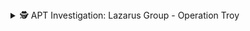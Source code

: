 <details>
<summary>🕵️ APT Investigation: Lazarus Group - Operation Troy</summary>

**Lazarus** is one of the many names given to a criminal hacking group likely associated with the North Korean government. You may also see them referred to as **"Hidden Cobra"**, a name used by the U.S. Department of Homeland Security to categorize malicious cyber activity attributed to North Korea.

### 📍 Origin  
The earliest known attack traced back to the Lazarus Group occurred between **2009–2012**, during **Operation Troy** — a campaign centered around a series of cyberattacks leveraging **DDoS (Distributed Denial of Service)** techniques to disrupt high-profile targets in both **South Korea** and the **United States**.  
**MITRE ATT&CK ID: T1499**

On **July 4th, 2009**, websites belonging to entities such as the **White House, Pentagon, New York Stock Exchange, Washington Post, NASDAQ**, and **Amazon** were taken offline through coordinated DDoS attacks.

Three days later, on **July 7th**, similar attacks struck **South Korean** government sites including the **Ministry of Defense** and the **National Intelligence Service**.

---

### 🕸️ Botnets

DDoS attacks were carried out using a **botnet** — a network of compromised machines that attackers controlled remotely through **Command and Control (C2)** infrastructure. These devices were used to flood victim websites with traffic, denying access to legitimate users.

But beyond the surface-level disruption, something more insidious was discovered.

South Korean endpoints were also infected with a **wiper malware** known as **W32.Dozer**. Delivered via a **Trojan dropper** — likely through phishing — this malware had the capability to **erase hard drives** and **wipe the Master Boot Record (MBR)**.

**MITRE ATT&CK ID: T1561.001**

What made W32.Dozer even more dangerous was its **time-bomb behavior**. Instead of triggering immediately, the malware was designed to **activate on July 10, 2009**. Whether the wiper executed as intended remains unclear.

On **July 9th**, another smaller wave of DDoS attacks was recorded, again targeting South Korean infrastructure. The **U.S. State Department** also reported attempted DDoS attacks on its systems.

---

### 🎯 Attribution & Speculation

Most investigations pointed toward **North Korea** as the likely perpetrator of Operation Troy, based on malware signatures and infrastructure. However, **undisputed attribution in cyberattacks is extremely rare**, and speculation remains.

---

### 🧾 Final Notes

This is my **first APT investigation post**, and I plan to document many more in the future. The Lazarus Group has launched numerous campaigns since Operation Troy — many on a far greater scale and with more sophisticated tactics.

Studying APTs is valuable because their **tactics, techniques, and procedures (TTPs)** often shape the **playbooks** used by cyberdefenders today. By understanding how attackers gain initial access, move laterally, and exfiltrate data, we become better equipped to detect and stop similar attacks.

Thanks for reading.

</details>
